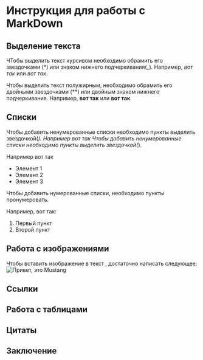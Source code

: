 # Инструкция для работы с MarkDown

## Выделение текста

ЧТобы выделить текст курсивом необходимо обрамить его звездочками (*) или знаком нижнего подчеркивания(_). Например, *вот так* или _вот так_.

Чтобы выделить текст полужирным, необходимо обрамить его двойными звездочками (**) или двойным знаком нижнего подчеркивания. Например, **вот так** или __вот так__.

## Списки

Чтобы добавить ненумерованные списки необходимо пункты выделить звездочкой(*). Например вот так 
Чтобы добавить ненумерованные списки необходимо пункты выделить звездочкой(*).

Например вот так 
* Элемент 1
* Элемент 2
* Элемент 3

Чтобы добавить нумерованные списки, необходимо пункты пронумеровать.

Например, вот так:
1. Первый пункт
2. Второй пункт

## Работа с изображениями

Чтобы вставить изображение в текст , достаточно написать следующее: 
![Привет, это Mustang](Mustang.jpg)

## Ссылки

## Работа с таблицами

## Цитаты

## Заключение